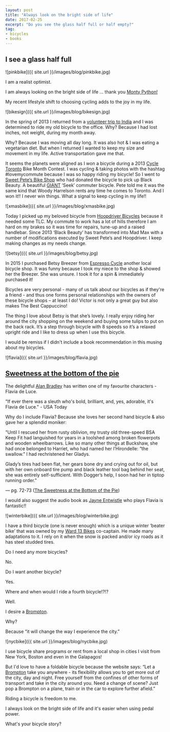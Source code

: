 ```yaml
---
layout: post
title: "Always look on the bright side of life"
date: 2017-02-25    
excerpt: "Do you see the glass half full or half empty?"
tag:
- bicycles
- books
---
```


## I see a glass half full

![pinkbike]({{ site.url }}/images/blog/pinkbike.jpg)

I am a realist optimist.

I am always looking on the bright side of life … thank you [Monty Python!](https://youtu.be/jHPOzQzk9Qo)

My recent lifestyle shift to choosing cycling adds to the joy in my life.

![bikesign]({{ site.url }}/images/blog/bikesign.jpg)

In the spring of 2013 I returned from a [volunteer trip to India](http://www.travelpod.com/travel-blog/jsquaredink/1/tpod.html) and I was determined to ride my old bicycle to the office. Why? Because I had lost inches, not weight, during my month away.

Why? Because I was moving all day long. It was also hot & I was eating a vegetarian diet. But when I returned I wanted to keep my size and movement in my life. Active transportation gave me that.

It seems the planets were aligned as I won a bicycle during a 2013 [Cycle Toronto](https://www.cycleto.ca/) Bike Month Contest.  I was cycling & taking photos with the hashtag #lovemycommute because I was so happy riding my bicycle! So I went to [Sweet Pete’s Bike Shop](http://www.sweetpetes.com/) who had donated the bicycle to pick up Black Beauty. A beautiful [GIANT](https://www.giant-bicycles.com/en-CA/) ‘Seek’ commuter bicycle. Pete told me it was the same kind that Woody Harrelson rents any time he comes to Toronto. And  I won it!! I never win things. What a signal to keep cycling in my life!!

![xmasbike]({{ site.url }}/images/blog/xmasbike.jpg)

Today I picked up my beloved bicycle from [Hoopdriver Bicycles](http://www.hoopdriver.ca/) because it needed some TLC. My commute to work has a lot of hills therefore I am hard on my brakes so it was time for repairs, tune-up and a raised handlebar. Since 2013 ‘Black Beauty’ has transformed into Mad Max with a number of modifications executed by Sweet Pete’s and Hoopdriver. I keep making changes as my needs change.

![betsy]({{ site.url }}/images/blog/betsy.jpg)

In 2015 I purchased Betsy Breezer from [Espresso Cycle](http://espressocycles.ca/) another local bicycle shop. It was funny because I took my niece to the shop & showed her the Breezer. She was unsure. I took it for a spin & immediately purchased it!

Bicycles are very personal - many of us talk about our bicycles as if they're a friend - and thus one forms personal relationships with the owners of these bicycle shops – at least I do!  Victor is not only a great guy but also makes The Best Cappuccino!

The thing I love about Betsy is that she’s lovely. I really enjoy riding her around the city shopping on the weekend and buying some tulips to put on the back rack. It’s a step through bicycle with 8 speeds so it’s a relaxed upright ride and I like to dress up when I use this bicycle.

I would be remiss if I didn't include a book recommendation in this musing about my bicycles.

![flavia]({{ site.url }}/images/blog/flavia.jpg)

## [Sweetness at the bottom of the pie](https://www.amazon.ca/Sweetness-at-Bottom-Pie/dp/0385665830)

The delightful [Alan Bradley](http://alanbradleyauthor.com/) has written one of my favourite characters - Flavia de Luce.

"If ever there was a sleuth who's bold, brilliant, and, yes, adorable, it's Flavia de Luce." - USA Today

Why do I include Flavia?  Because she loves her second hand bicycle & also gave her a splendid moniker:

"Until I rescued her from rusty oblivion, my trusty old three-speed BSA Keep Fit had languished for years in a toolshed among broken flowerpots and wooden wheelbarrows. Like so many other things at Buckshaw, she had once belonged to Harriet, who had named her l’Hirondelle: “the swallow.” I had rechristened her Gladys.

Glady’s tires had been flat, her gears bone dry and crying out for oil, but with her own onboard tire pump and black leather tool bag behind her seat, she was entirely self-sufficient. With Dogger’s help, I soon had her in tiptop running order."

— pg. 72-73 ([The Sweetness at the Bottom of the Pie](https://www.amazon.ca/Sweetness-at-Bottom-Pie/dp/0385665830))

I would also suggest the audio book as [Jayne Entwistle](https://www.youtube.com/watch?v=cGP-FkZjiys) who plays Flavia is fantastic!!

![winterbike]({{ site.url }}/images/blog/winterbike.jpg)

I have a third bicycle (one is never enough) which is a unique winter ‘beater bike’ that was owned by my [Ward 13 Bikes](https://www.cycleto.ca/ward/13) co-captain. He made many adaptations to it. I rely on it when the snow is packed and/or icy roads as it has steel studded tires.

Do I need any more bicycles?

No.

Do I want another bicycle?

Yes.

Where and when would I ride a fourth bicycle!?!?

Well.

I desire a [Brompton](http://www.brompton.com/).

Why?

Because “it will change the way I experience the city.”

![nycbike]({{ site.url }}/images/blog/nycbike.jpg)

I use bicycle share programs or rent from a local shop in cities I visit from New York, Boston and even in the Galapagos!

But I'd love to have a foldable bicycle because the website says: “Let a [Brompton](http://www.brompton.com/) take you anywhere - its flexibility allows you to get more out of the city, day and night. Free yourself from the confines of other forms of transport and take in the city around you. Need a change of scene? Just pop a Brompton on a plane, train or in the car to explore further afield.”

Riding a bicycle is freedom to me.

I always look on the bright side of life and it's easier when using pedal power.

What's your bicycle story?

